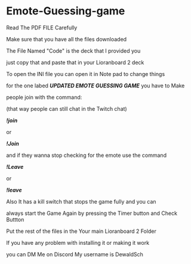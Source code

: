 # Emote-Guessing-game

Read The PDF FILE Carefully

Make sure that you have all the files downloaded

The File Named "Code" is the deck that I provided you 

just copy that and paste that in your Lioranboard 2 deck

To open the INI file you can open it in Note pad to change things

for the one labed ***UPDATED EMOTE GUESSING GAME*** you have to Make

people join with the command:

(that way people can still chat in the Twitch chat)

***!join***

or 

***!Join***

and if they wanna stop checking for the emote use the command

***!Leave***

or

***!leave***

Also It has a kill switch that stops the game fully and you can

always start the Game Again by pressing the Timer button and Check Buttton

Put the rest of the files in the Your main Lioranboard 2 Folder

If you have any problem with installing it or making it work 

you can DM Me on Discord My username is DewaldSch
